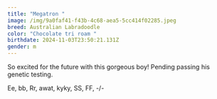 ```yaml
---
title: "Megatron "
image: /img/9a0faf41-f43b-4c68-aea5-5cc414f02285.jpeg
breed: Australian Labradoodle
color: "Chocolate tri roam "
birthdate: 2024-11-03T23:50:21.131Z
gender: m
---
```

So excited for the future with this gorgeous boy! Pending passing his genetic testing.

E﻿e, bb, Rr, awat, kyky, SS, FF, -/-